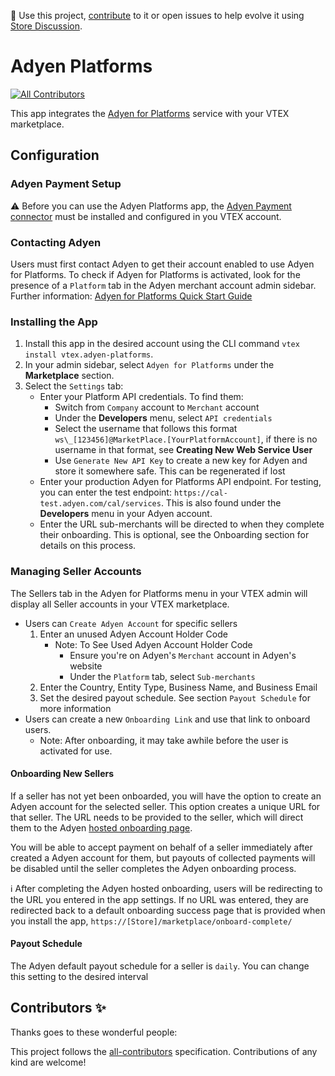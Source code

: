 📢 Use this project, [contribute](https://github.com/vtex-apps/connector-adyen) to it or open issues to help evolve it using [Store Discussion](https://github.com/vtex-apps/store-discussion).

# Adyen Platforms

<!-- DOCS-IGNORE:start -->
<!-- ALL-CONTRIBUTORS-BADGE:START - Do not remove or modify this section -->

[![All Contributors](https://img.shields.io/badge/all_contributors-0-orange.svg?style=flat-square)](#contributors-)

<!-- ALL-CONTRIBUTORS-BADGE:END -->
<!-- DOCS-IGNORE:end -->

This app integrates the [Adyen for Platforms](https://docs.adyen.com/platforms) service with your VTEX marketplace.

## Configuration

### Adyen Payment Setup

⚠️ Before you can use the Adyen Platforms app, the [Adyen Payment connector](https://github.com/vtex-apps/connector-adyen) must be installed and configured in you VTEX account.

### Contacting Adyen

Users must first contact Adyen to get their account enabled to use Adyen for Platforms. To check if Adyen for Platforms is activated, look for the presence of a `Platform` tab in the Adyen merchant account admin sidebar. Further information: [Adyen for Platforms Quick Start Guide](https://docs.adyen.com/platforms/quick-start)

### Installing the App

1. Install this app in the desired account using the CLI command `vtex install vtex.adyen-platforms`.
2. In your admin sidebar, select `Adyen for Platforms` under the **Marketplace** section.
3. Select the `Settings` tab:
   - Enter your Platform API credentials. To find them:
      - Switch from `Company` account to `Merchant` account
      - Under the **Developers** menu, select `API credentials`
      - Select the username that follows this format `ws\_[123456]@MarketPlace.[YourPlatformAccount]`, if there is no username in that format, see **Creating New Web Service User**
      - Use `Generate New API Key` to create a new key for Adyen and store it somewhere safe. This can be regenerated if lost
   - Enter your production Adyen for Platforms API endpoint. For testing, you can enter the test endpoint: `https://cal-test.adyen.com/cal/services`. This is also found under the **Developers** menu in your Adyen account.
   - Enter the URL sub-merchants will be directed to when they complete their onboarding. This is optional, see the Onboarding section for details on this process.

### Managing Seller Accounts

The Sellers tab in the Adyen for Platforms menu in your VTEX admin will display all Seller accounts in your VTEX marketplace.
- Users can `Create Adyen Account` for specific sellers
  1. Enter an unused Adyen Account Holder Code
      - Note: To See Used Adyen Account Holder Code
        - Ensure you're on Adyen's `Merchant` account in Adyen's website
        - Under the `Platform` tab, select `Sub-merchants`
  2. Enter the Country, Entity Type, Business Name, and Business Email
  3. Set the desired payout schedule. See section `Payout Schedule` for more information
- Users can create a new `Onboarding Link` and use that link to onboard users.
  - Note: After onboarding, it may take awhile before the user is activated for use.

#### Onboarding New Sellers

If a seller has not yet been onboarded, you will have the option to create an Adyen account for the selected seller. This option creates a unique URL for that seller. The URL needs to be provided to the seller, which will direct them to the Adyen [hosted onboarding page](https://docs.adyen.com/platforms/hosted-onboarding-page).

You will be able to accept payment on behalf of a seller immediately after created a Adyen account for them, but payouts of collected payments will be disabled until the seller completes the Adyen onboarding process.

ℹ️ After completing the Adyen hosted onboarding, users will be redirecting to the URL you entered in the app settings. If no URL was entered, they are redirected back to a default onboarding success page that is provided when you install the app, `https://[Store]/marketplace/onboard-complete/`

#### Payout Schedule

The Adyen default payout schedule for a seller is `daily`. You can change this setting to the desired interval

<!-- DOCS-IGNORE:start -->

## Contributors ✨

Thanks goes to these wonderful people:

<!-- ALL-CONTRIBUTORS-LIST:START - Do not remove or modify this section -->
<!-- prettier-ignore-start -->
<!-- markdownlint-disable -->
<!-- markdownlint-enable -->
<!-- prettier-ignore-end -->

<!-- ALL-CONTRIBUTORS-LIST:END -->

This project follows the [all-contributors](https://github.com/all-contributors/all-contributors) specification. Contributions of any kind are welcome!

<!-- DOCS-IGNORE:end -->

